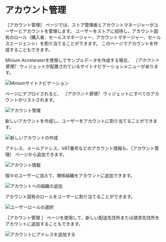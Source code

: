 # アカウント管理

［アカウント管理］ ページでは、ストア管理者とアカウントマネージャーがユーザーとアカウントを管理します。 ユーザーをストアに招待し、アカウント固有のロール（購入者、セールスマネージャー、アカウントマネージャー、セールスエージェント）を割り当てることができます。 このページでアカウントを作成することもできます。

Minium Acceleratorを使用してサンプルデータを作成する場合、 _［アカウント管理］_ ウィジェットが配置されているサイトナビゲーションメニューがあります。

![Miniumサイトナビゲーション](./account-management/images/01.png)

ページにデプロイされると、 _［アカウント管理］_ ウィジェットにすべてのアカウントがリストされます。

![アカウント管理](./account-management/images/02.png)

新しいアカウントを作成し、ユーザーをアカウントに割り当てることができます。

![新しいアカウントの作成](./account-management/images/03.png)

アドレス、メールアドレス、VAT番号などのアカウント情報も、［アカウント管理］ ページから追加できます。

![アカウント情報](./account-management/images/07.png)

個々のユーザーに加えて、関係組織をアカウントに追加できます。

![アカウントへの組織の追加](./account-management/images/06.png)

アカウント固有のロールをユーザーに割り当てることができます。

![ユーザーロールの選択](./account-management/images/04.png)

［アカウント管理 ］ ページを使用して、新しい配送先住所または請求先住所をアカウントに追加することもできます。

![アカウントにアドレスを追加する](./account-management/images/05.png)
